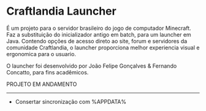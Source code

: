 Craftlandia Launcher
====================
É um projeto para o servidor brasileiro do jogo de computador Minecraft.
Faz a substituição do inicializador antigo em batch, para um launcher em Java. 
Contendo opções de acesso direto ao site, forum e servidores da comunidade Craftlandia, o launcher proporciona melhor experiencia visual e ergonomica para o usuario.

O launcher foi desenvolvido por João Felipe Gonçalves & Fernando Concatto, para fins acadêmicos.


PROJETO EM ANDAMENTO
__________________________
- Consertar sincronização com %APPDATA%
